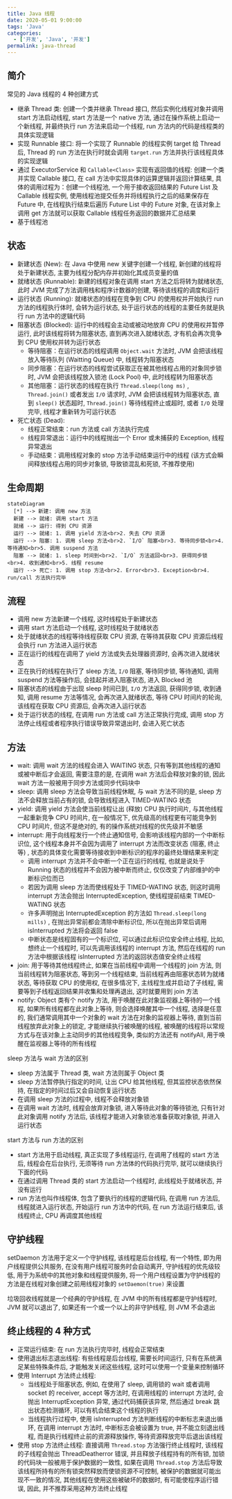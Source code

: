 ```yaml
---
title: Java 线程
date: 2020-05-01 9:00:00
tags: 'Java'
categories:
  - ['开发', 'Java', '并发']
permalink: java-thread
---
```


## 简介

常见的 Java 线程的 4 种创建方式

- 继承 Thread 类: 创建一个类并继承 Thread 接口, 然后实例化线程对象并调用 start 方法启动线程, start 方法是一个 native 方法, 通过在操作系统上启动一个新线程, 并最终执行 run 方法来启动一个线程, run 方法内的代码是线程类的具体实现逻辑
- 实现 Runnable 接口: 将一个实现了 Runnable 的线程实例 target 给 Thread 后, Thread 的 run 方法在执行时就会调用 `target.run` 方法并执行该线程具体的实现逻辑
- 通过 ExecutorService 和 `Callable<Class>` 实现有返回值的线程: 创建一个类并实现 Callable 接口, 在 call 方法中实现具体的运算逻辑并返回计算结果, 具体的调用过程为：创建一个线程池, 一个用于接收返回结果的 Future List 及 Callable 线程实例, 使用线程池提交任务并将线程执行之后的结果保存在 Future 中, 在线程执行结束后遍历 Future List 中的 Future 对象, 在该对象上调用 get 方法就可以获取 Callable 线程任务返回的数据并汇总结果
- 基于线程池

## 状态

- 新建状态 (New): 在 Java 中使用 new 关键字创建一个线程, 新创建的线程将处于新建状态, 主要为线程分配内存并初始化其成员变量的值
- 就绪状态 (Runnable): 新建的线程对象在调用 start 方法之后将转为就绪状态, 此时 JVM 完成了方法调用栈和程序计数器的创建, 等待该线程的调度和运行
- 运行状态 (Running): 就绪状态的线程在竞争到 CPU 的使用权并开始执行 run 方法的线程执行体时, 会转为运行状态, 处于运行状态的线程的主要任务就是执行 run 方法中的逻辑代码
- 阻塞状态 (Blocked): 运行中的线程会主动或被动地放弃 CPU 的使用权并暂停运行, 此时该线程将转为阻塞状态, 直到再次进入就绪状态, 才有机会再次竞争到 CPU 使用权并转为运行状态
  - 等待阻塞：在运行状态的线程调用 `Object.wait` 方法时, JVM 会把该线程放入等待队列 (Waitting Queue) 中, 线程转为阻塞状态
  - 同步阻塞：在运行状态的线程尝试获取正在被其他线程占用的对象同步锁时, JVM 会把该线程放入锁池 (Lock Pool) 中, 此时线程转为阻塞状态
  - 其他阻塞：运行状态的线程在执行 `Thread.sleep(long ms)` , `Thread.join()` 或者发出 ``I/O`` 请求时, JVM 会把该线程转为阻塞状态, 直到 `sleep()` 状态超时, `Thread.join()` 等待线程终止或超时, 或者 ``I/O`` 处理完毕, 线程才重新转为可运行状态
- 死亡状态 (Dead):
  - 线程正常结束：run 方法或 call 方法执行完成
  - 线程异常退出：运行中的线程抛出一个 Error 或未捕获的 Exception, 线程异常退出
  - 手动结束：调用线程对象的 stop 方法手动结束运行中的线程 (该方式会瞬间释放线程占用的同步对象锁, 导致锁混乱和死锁, 不推荐使用)

## 生命周期

```mermaid
stateDiagram
  [*] --> 新建: 调用 new 方法
  新建 --> 就绪: 调用 start 方法
  就绪 --> 运行: 得到 CPU 资源
  运行 --> 就绪: 1. 调用 yield 方法<br>2. 失去 CPU 资源
  运行 --> 阻塞: 1. 调用 sleep 方法<br>2. `I/O` 阻塞<br>3. 等待同步锁<br>4. 等待通知<br>5. 调用 suspend 方法
  阻塞 --> 就绪: 1. sleep 时间到<br>2. `I/O` 方法返回<br>3. 获得同步锁<br>4. 收到通知<br>5. 线程 resume
  运行 --> 死亡: 1. 调用 stop 方法<br>2. Error<br>3. Exception<br>4. run/call 方法执行完毕
```

## 流程

- 调用 new 方法新建一个线程, 这时线程处于新建状态
- 调用 start 方法启动一个线程, 这时线程处于就绪状态
- 处于就绪状态的线程等待线程获取 CPU 资源, 在等待其获取 CPU 资源后线程会执行 run 方法进入运行状态
- 正在运行的线程在调用了 yield 方法或失去处理器资源时, 会再次进入就绪状态
- 正在执行的线程在执行了 sleep 方法, `I/O` 阻塞, 等待同步锁, 等待通知, 调用 suspend 方法等操作后, 会挂起并进入阻塞状态, 进入 Blocked 池
- 阻塞状态的线程由于出现 sleep 时间已到, `I/O` 方法返回, 获得同步锁, 收到通知, 调用 resume 方法等情况, 会再次进入就绪状态, 等待 CPU 时间片的轮询, 该线程在获取 CPU 资源后, 会再次进入运行状态
- 处于运行状态的线程, 在调用 run 方法或 call 方法正常执行完成, 调用 stop 方法停止线程或者程序执行错误导致异常退出时, 会进入死亡状态

## 方法

- wait: 调用 wait 方法的线程会进入 WAITING 状态, 只有等到其他线程的通知或被中断后才会返回, 需要注意的是, 在调用 wait 方法后会释放对象的锁, 因此 wait 方法一般被用于同步方法或同步代码块中
- sleep: 调用 sleep 方法会导致当前线程休眠, 与 wait 方法不同的是, sleep 方法不会释放当前占有的锁, 会导致线程进入 TIMED-WATING 状态
- yield: 调用 yield 方法会使当前线程让出 (释放) CPU 执行时间片, 与其他线程一起重新竞争 CPU 时间片, 在一般情况下, 优先级高的线程更有可能竞争到 CPU 时间片, 但这不是绝对的, 有的操作系统对线程的优先级并不敏感
- interrupt: 用于向线程发行一个终止通知信号, 会影响该线程内部的一个中断标识位, 这个线程本身并不会因为调用了 interrupt 方法而改变状态 (阻塞, 终止等) , 状态的具体变化需要等待接收到中断标识的程序的最终处理结果来判定
  - 调用 interrupt 方法并不会中断一个正在运行的线程, 也就是说处于 Running 状态的线程并不会因为被中断而终止, 仅仅改变了内部维护的中断标识位而已
  - 若因为调用 sleep 方法而使线程处于 TIMED-WATING 状态, 则这时调用 interrupt 方法会抛出 InterruptedException, 使线程提前结束 TIMED-WATING 状态
  - 许多声明抛出 InterruptedException 的方法如 `Thread.sleep(long mills)` , 在抛出异常前都会清除中断标识位, 所以在抛出异常后调用 isInterrupted 方法将会返回 false
  - 中断状态是线程固有的一个标识位, 可以通过此标识位安全终止线程, 比如, 想终止一个线程时, 可以先调用该线程的 interrupt 方法, 然后在线程的 run 方法中根据该线程 isInterrupted 方法的返回状态值安全终止线程
- join: 用于等待其他线程终止, 如果在当前线程中调用一个线程的 join 方法, 则当前线程转为阻塞状态, 等到另一个线程结束, 当前线程再由阻塞状态转为就绪状态, 等待获取 CPU 的使用权, 在很多情况下, 主线程生成并启动了子线程, 需要等到子线程返回结果并收集和处理再退出, 这时就要用到 join 方法
- notify: Object 类有个 notify 方法, 用于唤醒在此对象监视器上等待的一个线程, 如果所有线程都在此对象上等待, 则会选择唤醒其中一个线程, 选择是任意的, 我们通常调用其中一个对象的 wait 方法在对象的监视器上等待, 直到当前线程放弃此对象上的锁定, 才能继续执行被唤醒的线程, 被唤醒的线程将以常规方式与在该对象上主动同步的其他线程竞争, 类似的方法还有 notifyAll, 用于唤醒在监视器上等待的所有线程

sleep 方法与 wait 方法的区别

- sleep 方法属于 Thread 类, wait 方法则属于 Object 类
- sleep 方法暂停执行指定的时间, 让出 CPU 给其他线程, 但其监控状态依然保持, 在指定的时间过后又会自动恢复运行状态
- 在调用 sleep 方法的过程中, 线程不会释放对象锁
- 在调用 wait 方法时, 线程会放弃对象锁, 进入等待此对象的等待锁池, 只有针对此对象调用 notify 方法后, 该线程才能进入对象锁池准备获取对象锁, 并进入运行状态

start 方法与 run 方法的区别

- start 方法用于启动线程, 真正实现了多线程运行, 在调用了线程的 start 方法后, 线程会在后台执行, 无须等待 run 方法体的代码执行完毕, 就可以继续执行下面的代码
- 在通过调用 Thread 类的 start 方法启动一个线程时, 此线程处于就绪状态, 并没有运行
- run 方法也叫作线程体, 包含了要执行的线程的逻辑代码, 在调用 run 方法后, 线程就进入运行状态, 开始运行 run 方法中的代码, 在 run 方法运行结束后, 该线程终止, CPU 再调度其他线程

## 守护线程

setDaemon 方法用于定义一个守护线程, 该线程是后台线程, 有一个特性, 即为用户线程提供公共服务, 在没有用户线程可服务时会自动离开, 守护线程的优先级较低, 用于为系统中的其他对象和线程提供服务, 将一个用户线程设置为守护线程的方法是在线程对象创建之前用线程对象的 `setDaemon(true)` 来设置

垃圾回收线程就是一个经典的守护线程, 在 JVM 中的所有线程都是守护线程时, JVM 就可以退出了, 如果还有一个或一个以上的非守护线程, 则 JVM 不会退出

## 终止线程的 4 种方式

- 正常运行结束: 在 run 方法执行完毕时, 线程会正常结束
- 使用退出标志退出线程: 有些线程是后台线程, 需要长时间运行, 只有在系统满足某些特殊条件后, 才能触发关闭这些线程, 这时可以使用一个变量来控制循环
- 使用 Interrupt 方法终止线程:
  - 当线程处于阻塞状态, 例如, 在使用了 sleep, 调用锁的 wait 或者调用 socket 的 receiver, accept 等方法时, 在调用线程的 interrupt 方法时, 会抛出 InterruptException 异常, 通过代码捕获该异常, 然后通过 break 跳出状态检测循环, 可以有机会结束这个线程的执行
  - 当线程执行过程中, 使用 isInterrupted 方法判断线程的中断标志来退出循环, 在调用 interrupt 方法时, 中断标志会被设置为 true, 并不能立刻退出线程, 而是执行线程终止前的资源释放操作, 等待资源释放完毕后退出该线程
- 使用 stop 方法终止线程: 直接调用 `Thread.stop` 方法强行终止线程时, 该线程的子线程会抛出 ThreadDeatherror 错误, 并且释放子线程持有的所有锁, 加锁的代码块一般被用于保护数据的一致性, 如果在调用 `Thread.stop` 方法后导致该线程所持有的所有锁突然释放而使锁资源不可控制, 被保护的数据就可能出现不一致的情况, 其他线程在使用这些被破坏的数据时, 有可能使程序运行错误, 因此, 并不推荐采用这种方法终止线程

